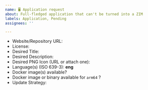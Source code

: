 ```yaml
---
name: 🖥 Application request
about: Full-fledged application that can't be turned into a ZIM
labels: Application, Pending
assignees: ''

---
```


<!--
Please use the following format, filling-in as much information as possible
-->

- Website/Repository URL:
- License: <!-- Examples: CC-by-sa, Public domain -- do NOT request copyrighted material) -->
- Desired Title:
- Desired Description:
- Desired PNG Icon (URL or attach one):
- Language(s) (ISO 639-3): **eng**
- Docker image(s) available? <!-- Yes or No -->
- Docker image or binary available for `arm64` ? <!-- Yes or No -->
- Update Strategy: <!-- How often an how should this be updated -->
